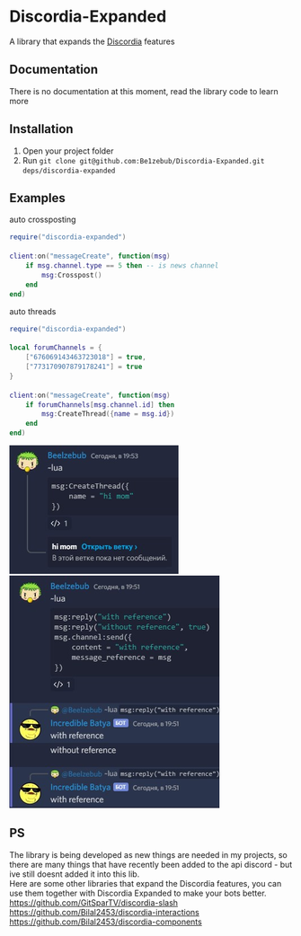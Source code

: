 # Discordia-Expanded

A library that expands the [Discordia](https://github.com/SinisterRectus/Discordia) features

## Documentation

There is no documentation at this moment, read the library code to learn more

## Installation

1. Open your project folder
2. Run `git clone git@github.com:Be1zebub/Discordia-Expanded.git deps/discordia-expanded`

## Examples

auto crossposting
```lua
require("discordia-expanded")

client:on("messageCreate", function(msg)
	if msg.channel.type == 5 then -- is news channel
		msg:Crosspost()
	end
end)
```

auto threads
```lua
require("discordia-expanded")

local forumChannels = {
	["676069143463723018"] = true,
	["773170907879178241"] = true
}

client:on("messageCreate", function(msg)
	if forumChannels[msg.channel.id] then
		msg:CreateThread({name = msg.id})
	end
end)
```

![Threads](https://github.com/Be1zebub/Discordia-Expanded/blob/main/demo/create_thread.jpg?raw=true)
![True reply](https://github.com/Be1zebub/Discordia-Expanded/blob/main/demo/true_reply.jpg?raw=true)

## PS

The library is being developed as new things are needed in my projects, so there are many things that have recently been added to the api discord - but ive still doesnt added it into this lib.  
Here are some other libraries that expand the Discordia features, you can use them together with Discordia Expanded to make your bots better.  
https://github.com/GitSparTV/discordia-slash  
https://github.com/Bilal2453/discordia-interactions  
https://github.com/Bilal2453/discordia-components
